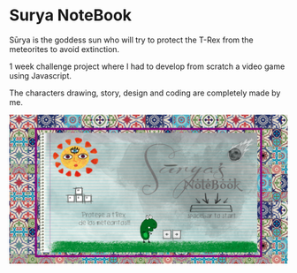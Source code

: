 # Surya NoteBook

Sūrya is the goddess sun who will try to protect the T-Rex from the meteorites to avoid extinction.

1 week challenge project where I had to develop from scratch a video game using Javascript.

The characters drawing, story, design and coding are completely made by me.

![](https://github.com/deredhuzent/SuryaNotebook/blob/master/Art/SuryaNotebook.png?raw=true)
